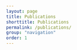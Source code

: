 ```yaml
---
layout: page
title: Publications
shorttitle: Publications
permalink: /publications/
group: "navigation"
order: 1
---
```




